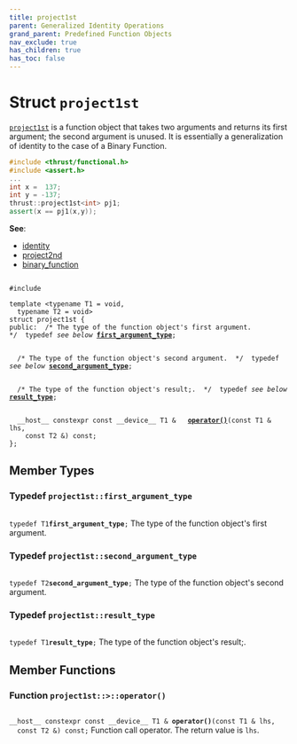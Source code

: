 ```yaml
---
title: project1st
parent: Generalized Identity Operations
grand_parent: Predefined Function Objects
nav_exclude: true
has_children: true
has_toc: false
---
```


# Struct `project1st`

<code><a href="/api/classes/structproject1st.html">project1st</a></code> is a function object that takes two arguments and returns its first argument; the second argument is unused. It is essentially a generalization of identity to the case of a Binary Function.



```cpp
#include <thrust/functional.h>
#include <assert.h>
...
int x =  137;
int y = -137;
thrust::project1st<int> pj1;
assert(x == pj1(x,y));
```

**See**:
* <a href="/api/classes/structidentity.html">identity</a>
* <a href="/api/classes/structproject2nd.html">project2nd</a>
* <a href="/api/classes/structbinary__function.html">binary_function</a>

<code class="doxybook">
<span>#include <thrust/functional.h></span><br>
<span>template &lt;typename T1 = void,</span>
<span>&nbsp;&nbsp;typename T2 = void&gt;</span>
<span>struct project1st {</span>
<span>public:</span><span class="doxybook-comment">&nbsp;&nbsp;/* The type of the function object's first argument.  */</span><span>&nbsp;&nbsp;typedef <i>see below</i> <b><a href="/api/classes/structproject1st.html#typedef-first_argument_type">first&#95;argument&#95;type</a></b>;</span>
<br>
<span class="doxybook-comment">&nbsp;&nbsp;/* The type of the function object's second argument.  */</span><span>&nbsp;&nbsp;typedef <i>see below</i> <b><a href="/api/classes/structproject1st.html#typedef-second_argument_type">second&#95;argument&#95;type</a></b>;</span>
<br>
<span class="doxybook-comment">&nbsp;&nbsp;/* The type of the function object's result;.  */</span><span>&nbsp;&nbsp;typedef <i>see below</i> <b><a href="/api/classes/structproject1st.html#typedef-result_type">result&#95;type</a></b>;</span>
<br>
<span>&nbsp;&nbsp;__host__ constexpr const __device__ T1 & </span><span>&nbsp;&nbsp;<b><a href="/api/classes/structproject1st.html#function-operator()">operator()</a></b>(const T1 & lhs,</span>
<span>&nbsp;&nbsp;&nbsp;&nbsp;const T2 &) const;</span>
<span>};</span>
</code>

## Member Types

<h3 id="typedef-first_argument_type">
Typedef <code>project1st::first&#95;argument&#95;type</code>
</h3>

<code class="doxybook">
<span>typedef T1<b>first_argument_type</b>;</span></code>
The type of the function object's first argument. 

<h3 id="typedef-second_argument_type">
Typedef <code>project1st::second&#95;argument&#95;type</code>
</h3>

<code class="doxybook">
<span>typedef T2<b>second_argument_type</b>;</span></code>
The type of the function object's second argument. 

<h3 id="typedef-result_type">
Typedef <code>project1st::result&#95;type</code>
</h3>

<code class="doxybook">
<span>typedef T1<b>result_type</b>;</span></code>
The type of the function object's result;. 


## Member Functions

<h3 id="function-operator()">
Function <code>project1st::&gt;::operator()</code>
</h3>

<code class="doxybook">
<span>__host__ constexpr const __device__ T1 & </span><span><b>operator()</b>(const T1 & lhs,</span>
<span>&nbsp;&nbsp;const T2 &) const;</span></code>
Function call operator. The return value is <code>lhs</code>. 


